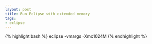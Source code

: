 ```yaml
---
layout: post
title: Run Eclipse with extended memory
tags:
- eclipse
---
```


{% highlight bash %}
eclipse -vmargs -Xmx1024M
{% endhighlight %}

